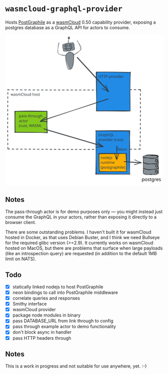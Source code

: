 # `wasmcloud-graphql-provider`

Hosts [PostGraphile](https://graphile.org) as a [wasmCloud](https://wasmcloud.dev) 0.50 capability provider, exposing a postgres database as a GraphQL API for actors to consume.

![architecture](docs/GraphQL%20Provider.svg)

## Notes

The pass-through actor is for demo purposes only — you might instead just consume the GraphQL in your actors, rather than exposing it directly to a browser client.

There are some outstanding problems. I haven't built it for wasmCloud hosted in Docker, as that uses Debian Buster, and I think we need Bullseye for the required glibc version (>=2.9). It currently works on wasmCloud hosted on MacOS, but there are problems that surface when large payloads (like an introspection query) are requested (in addition to the default 1MB limit on NATS).

## Todo

- [x] statically linked nodejs to host PostGraphile
- [x] neon bindings to call into PostGraphile middleware
- [x] correlate queries and responses
- [x] Smithy interface
- [x] wasmCloud provider
- [x] package node modules in binary
- [x] pass DATABASE_URL from link through to config
- [x] pass through example actor to demo functionality
- [x] don't block async in handler
- [x] pass HTTP headers through

## Notes

This is a work in progress and not suitable for use anywhere, yet. :-)
